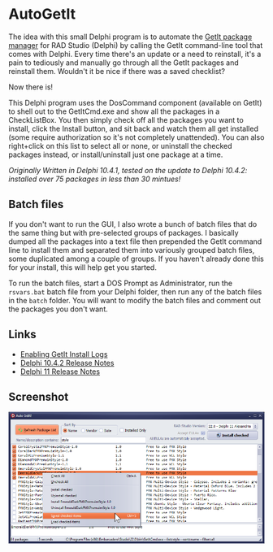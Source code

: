 # AutoGetIt
The idea with this small Delphi program is to automate the [GetIt package manager](http://docwiki.embarcadero.com/RADStudio/Sydney/en/Installing_a_Package_Using_GetIt_Package_Manager) for RAD Studio (Delphi) by calling the GetIt command-line tool that comes with Delphi.  Every time there's an update or a need to reinstall, it's a pain to tediously and manually go through all the GetIt packages and reinstall them. Wouldn't it be nice if there was a saved checklist?

Now there is!

This Delphi program uses the DosCommand component (available on GetIt) to shell out to the GetItCmd.exe and show all the packages in a CheckListBox. You then simply check off all the packages you want to install, click the Install button, and sit back and watch them all get installed (some require authorization so it's not completely unattended). You can also right+click on this list to select all or none, or uninstall the checked packages instead, or install/uninstall just one package at a time.

_Originally Written in Delphi 10.4.1, tested on the update to Delphi 10.4.2: installed over 75 packages in less than 30 mintues!_

## Batch files

If you don't want to run the GUI, I also wrote a bunch of batch files that do the same thing but with pre-selected groups of packages.  I basically dumped all the packages into a text file then prepended the GetIt command line to install them and separated them into variously grouped batch files, some duplicated among a couple of groups. If you haven't already done this for your install, this will help get you started.

To run the batch files, start a DOS Prompt as Administrator, run the `rsvars.bat` batch file from your Delphi folder, then run any of the batch files in the `batch`  folder. You will want to modify the batch files and comment out the packages you don't want.

## Links

- [Enabling GetIt Install Logs](https://blog.marcocantu.com/blog/2018-july-getit-install-logs.html)
- [Delphi 10.4.2 Release Notes](http://docwiki.embarcadero.com/RADStudio/Sydney/en/Release_Notes)
- [Delphi 11 Release Notes](https://docwiki.embarcadero.com/RADStudio/Alexandria/en/Release_Notes)

## Screenshot

![Screenshot](./AutoGetIt.png)
